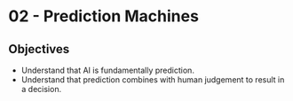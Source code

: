 # 02 - Prediction Machines

## Objectives

- Understand that AI is fundamentally prediction.
- Understand that prediction combines with human judgement to result in a decision.
